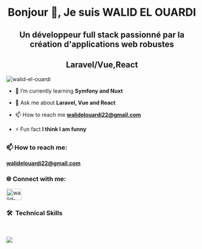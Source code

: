 <h1 align="center">Bonjour 👋, Je suis WALID EL OUARDI</h1>
<h2 align="center">Un développeur full stack passionné par la création d'applications web robustes</h2>
<h2 align="center">Laravel/Vue,React</h2>

<p align="left"> <img src="https://komarev.com/ghpvc/?username=walid-el-ouardi&label=Profile%20views&color=0e75b6&style=flat" alt="walid-el-ouardi" /> </p>



- 🌱 I’m currently learning **Symfony and Nuxt**

- 💬 Ask me about **Laravel, Vue and React**

- 📫 How to reach me **walidelouardi22@gmail.com**

- ⚡ Fun fact **I think I am funny**

<h3>📫 How to reach me:</h3>
<p>
  <b><a href="mailto:walidelouardi22@gmail.com">walidelouardi22@gmail.com</a></b>
</p>


<h3 align="left">🌐 Connect with me:</h3>
<p align="left">
<a href="https://linkedin.com/in/walid-elouardi" target="blank"><img align="center" src="https://raw.githubusercontent.com/rahuldkjain/github-profile-readme-generator/master/src/images/icons/Social/linked-in-alt.svg" alt="walid-elouardi" height="30" width="40" /></a>
</p>


### <p>🛠 &nbsp;Technical Skills</p>
<br>
<p>
  <a href="https://github.com/neimael">
    <img src="https://skillicons.dev/icons?i=html,css,js,ts,php,tailwind,bootstrap,vue,nuxtjs,pinia,react,redux,laravel,symfony,mysql,linux,postman,git,github"/>
  </a>
</p>
<br><br>
